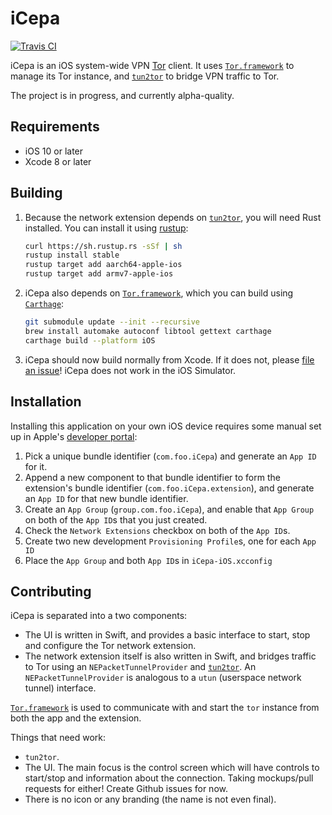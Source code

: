 # iCepa

[![Travis CI](https://img.shields.io/travis/iCepa/iCepa.svg)](https://travis-ci.org/iCepa/iCepa)

iCepa is an iOS system-wide VPN [Tor](https://www.torproject.org) client. It uses [`Tor.framework`](https://github.com/iCepa/Tor.framework) to manage its Tor instance, and [`tun2tor`](https://github.com/iCepa/tun2tor) to bridge VPN traffic to Tor.

The project is in progress, and currently alpha-quality.

## Requirements

- iOS 10 or later
- Xcode 8 or later

## Building

1. Because the network extension depends on [`tun2tor`](https://github.com/iCepa/tun2tor), you will need Rust installed. You can install it using [rustup](https://www.rustup.rs):

    ```sh
    curl https://sh.rustup.rs -sSf | sh
    rustup install stable
    rustup target add aarch64-apple-ios
    rustup target add armv7-apple-ios
    ```

2. iCepa also depends on [`Tor.framework`](https://github.com/iCepa/Tor.framework), which you can build using [`Carthage`](https://github.com/Carthage/Carthage):

    ```sh
    git submodule update --init --recursive
    brew install automake autoconf libtool gettext carthage
    carthage build --platform iOS
    ```

3. iCepa should now build normally from Xcode. If it does not, please [file an issue](https://github.com/iCepa/iCepa/issues/new)! iCepa does not work in the iOS Simulator.

## Installation

Installing this application on your own iOS device requires some manual set up in Apple's [developer portal](https://developer.apple.com/account/ios/identifier/bundle):

1. Pick a unique bundle identifier (`com.foo.iCepa`) and generate an `App ID` for it.
2. Append a new component to that bundle identifier to form the extension's bundle identifier (`com.foo.iCepa.extension`), and generate an `App ID` for that new bundle identifier.
3. Create an `App Group` (`group.com.foo.iCepa`), and enable that `App Group` on both of the `App ID`s that you just created.
4. Check the `Network Extensions` checkbox on both of the `App ID`s.
4. Create two new development `Provisioning Profile`s, one for each `App ID`
5. Place the `App Group` and both `App ID`s in `iCepa-iOS.xcconfig`

## Contributing

iCepa is separated into a two components:

- The UI is written in Swift, and provides a basic interface to start, stop and configure the Tor network extension.
- The network extension itself is also written in Swift, and bridges traffic to Tor using an `NEPacketTunnelProvider` and [`tun2tor`](https://github.com/iCepa/tun2tor). An `NEPacketTunnelProvider` is analogous to a `utun` (userspace network tunnel) interface.

[`Tor.framework`](https://github.com/iCepa/Tor.framework) is used to communicate with and start the `tor` instance from both the app and the extension.

Things that need work:
- `tun2tor`.
- The UI. The main focus is the control screen which will have controls to start/stop and information about the connection. Taking mockups/pull requests for either! Create Github issues for now.
- There is no icon or any branding (the name is not even final).

